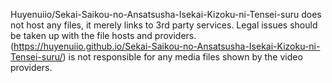 Huyenuiio/Sekai-Saikou-no-Ansatsusha-Isekai-Kizoku-ni-Tensei-suru does not host any files, it merely links to 3rd party services. Legal issues should be taken up with the file hosts and providers. (https://huyenuiio.github.io/Sekai-Saikou-no-Ansatsusha-Isekai-Kizoku-ni-Tensei-suru/) is not responsible for any media files shown by the video providers.

